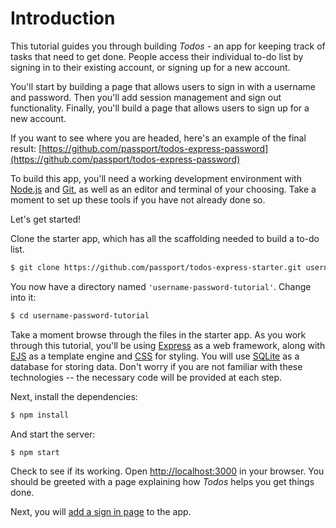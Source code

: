 # Introduction

This tutorial guides you through building _Todos_ - an app for keeping track of
tasks that need to get done.  People access their individual to-do list by
signing in to their existing account, or signing up for a new account.

You'll start by building a page that allows users to sign in with a username and
password.  Then you'll add session management and sign out functionality.
Finally, you'll build a page that allows users to sign up for a new account.

If you want to see where you are headed, here's an example of the final result:
[https://github.com/passport/todos-express-password](https://github.com/passport/todos-express-password)

To build this app, you'll need a working development environment with [Node.js](https://nodejs.org/)
and [Git](https://git-scm.com/), as well as an editor and terminal of your
choosing.  Take a moment to set up these tools if you have not already done so.

Let's get started!

Clone the starter app, which has all the scaffolding needed to build a to-do
list.

```sh
$ git clone https://github.com/passport/todos-express-starter.git username-password-tutorial
```

You now have a directory named `'username-password-tutorial'`.  Change into it:

```sh
$ cd username-password-tutorial
```

Take a moment browse through the files in the starter app.  As you work through
this tutorial, you'll be using [Express](https://expressjs.com/) as a web
framework, along with [EJS](https://ejs.co/) as a template engine and [CSS](https://developer.mozilla.org/en-US/docs/Web/CSS)
for styling.  You will use [SQLite](https://www.sqlite.org/) as a database for
storing data.  Don't worry if you are not familiar with these technologies --
the necessary code will be provided at each step.

Next, install the dependencies:

```sh
$ npm install
```

And start the server:

```
$ npm start
```

Check to see if its working.  Open [http://localhost:3000](http://localhost:3000/)
in your browser.  You should be greeted with a page explaining how _Todos_ helps
you get things done.

Next, you will [add a sign in page](prompt/) to the app.
